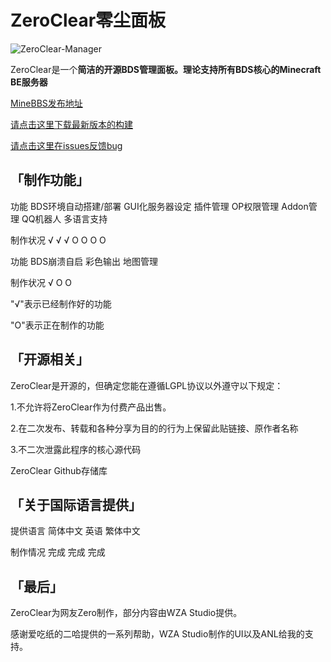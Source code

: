 # ZeroClear零尘面板

![ZeroClear-Manager](https://socialify.git.ci/Litezero/ZeroClear-Manager/image?description=1&descriptionEditable=%E9%80%82%E7%94%A8%E4%BA%8EBDS%E7%9A%84%E8%B7%A8%E6%97%B6%E4%BB%A3%E7%AE%A1%E7%90%86%E9%9D%A2%E6%9D%BF&forks=1&issues=1&language=1&logo=https%3A%2F%2Fs1.ax1x.com%2F2022%2F11%2F11%2FzCmh0e.png&name=1&owner=1&pulls=1&stargazers=1&theme=Light)

ZeroClear是一个**简洁的开源BDS管理面板。**理论支持**所有BDS核心的Minecraft BE服务器**

[MineBBS发布地址](https://www.minebbs.com/resources/zeroclear.1820/)

[请点击这里下载最新版本的构建](https://github.com/Litezero/ZeroClear-Manager/releases)

[请点击这里在issues反馈bug](https://github.com/Litezero/ZeroClear-Manager/issues)

## 「制作功能」

功能	BDS环境自动搭建/部署	GUI化服务器设定	插件管理	OP权限管理	Addon管理	QQ机器人	多语言支持

制作状况	√	√	√	O	O	O	O

功能	BDS崩溃自启	彩色输出	地图管理					

制作状况	√	O	O					

"√"表示已经制作好的功能

"O"表示正在制作的功能

## 「开源相关」

ZeroClear是开源的，但确定您能在遵循LGPL协议以外遵守以下规定：

1.不允许将ZeroClear作为付费产品出售。

2.在二次发布、转载和各种分享为目的的行为上保留此贴链接、原作者名称

3.不二次泄露此程序的核心源代码

ZeroClear Github存储库

## 「关于国际语言提供」

提供语言	简体中文	英语	繁体中文

制作情况	完成	完成	完成

## 「最后」

ZeroClear为网友Zero制作，部分内容由WZA Studio提供。

感谢爱吃纸的二哈提供的一系列帮助，WZA Studio制作的UI以及ANL给我的支持。
